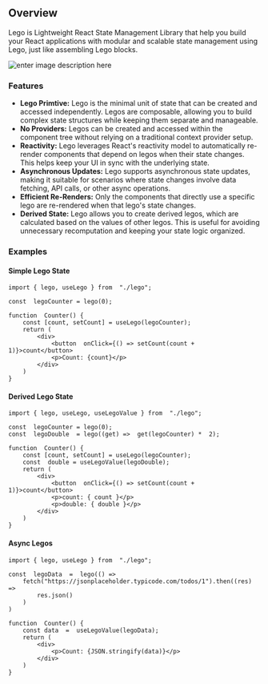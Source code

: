 ## Overview

Lego is Lightweight React State Management Library that help you build your React applications with modular and scalable state management using Lego, just like assembling Lego blocks.

![enter image description here](https://img.icons8.com/?size=200&id=38643&format=png)

### Features

- **Lego Primtive:** Lego is the minimal unit of state that can be created and accessed independently. Legos are composable, allowing you to build complex state structures while keeping them separate and manageable.
- **No Providers:** Legos can be created and accessed within the component tree without relying on a traditional context provider setup.
- **Reactivity:** Lego leverages React's reactivity model to automatically re-render components that depend on legos when their state changes. This helps keep your UI in sync with the underlying state.
- **Asynchronous Updates:** Lego supports asynchronous state updates, making it suitable for scenarios where state changes involve data fetching, API calls, or other async operations.
- **Efficient Re-Renders:** Only the components that directly use a specific lego are re-rendered when that lego's state changes.
- **Derived State:** Lego allows you to create derived legos, which are calculated based on the values of other legos. This is useful for avoiding unnecessary recomputation and keeping your state logic organized.

### Examples

#### Simple Lego State

    import { lego, useLego } from  "./lego";

    const  legoCounter = lego(0);

    function  Counter() {
        const [count, setCount] = useLego(legoCounter);
        return (
    		<div>
    			<button  onClick={() => setCount(count + 1)}>count</button>
    			<p>Count: {count}</p>
    		</div>
    	)
    }

#### Derived Lego State

    import { lego, useLego, useLegoValue } from  "./lego";

    const  legoCounter = lego(0);
    const  legoDouble  = lego((get) =>  get(legoCounter) *  2);

    function  Counter() {
        const [count, setCount] = useLego(legoCounter);
        const  double = useLegoValue(legoDouble);
        return (
    		<div>
    			<button  onClick={() => setCount(count + 1)}>count</button>
    			<p>count: { count }</p>
    			<p>double: { double }</p>
    		</div>
    	)
    }

#### Async Legos

    import { lego, useLego } from  "./lego";

    const  legoData  =  lego(() =>
    	fetch("https://jsonplaceholder.typicode.com/todos/1").then((res) =>
    		res.json()
    	)
    )

    function  Counter() {
        const data  =  useLegoValue(legoData);
        return (
    		<div>
    			<p>Count: {JSON.stringify(data)}</p>
    		</div>
    	)
    }
